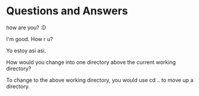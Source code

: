 # Questions and Answers

how are you? :D

I'm good. How r u?

Yo estoy asi asi.

How would you change into one directory above the current working directory?

To change to the above working directory, you would use cd .. to move up a directory.